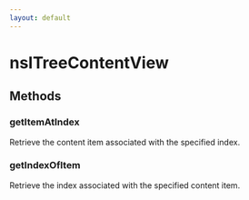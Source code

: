 ```yaml
---
layout: default
---
```


# nsITreeContentView #

## Methods ##

### getItemAtIndex ###

Retrieve the content item associated with the specified index.


### getIndexOfItem ###

Retrieve the index associated with the specified content item.

